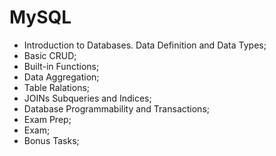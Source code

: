 # MySQL

* Introduction to Databases. Data Definition and Data Types;
* Basic CRUD;
* Built-in Functions;
* Data Aggregation;
* Table Ralations;
* JOINs Subqueries and Indices;
* Database Programmability and Transactions;
* Exam Prep;
* Exam;
* Bonus Tasks;
